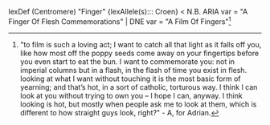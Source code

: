 
lexDef (Centromere) "Finger" {lexAllele(s)::: Croen} < N.B. ARIA var = "A Finger Of Flesh Commemorations" | DNE var = "A Film Of Fingers"[^FingerCroen]

[^FingerCroen]: "to film is such a loving act; I want to catch all that light as it falls off you, like how most off the poppy seeds come away on your fingertips before you even start to eat the bun. I want to commemorate you: not in imperial columns but in a flash, in the flash of time you exist in flesh. looking at what I want without touching it is the most basic form of yearning; and that’s hot, in a sort of catholic, torturous way. I think I can look at you without trying to own you – I hope I can, anyway. I think looking is hot, but mostly when people ask me to look at them, which is different to how straight guys look, right?" - A, for Adrian.
